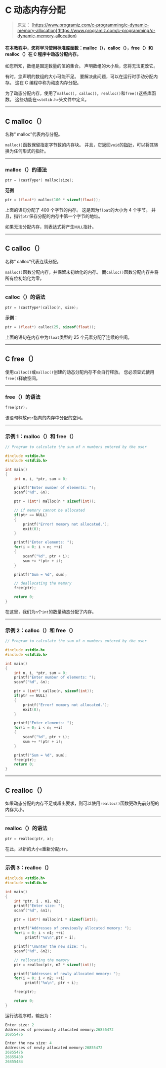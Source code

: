# C 动态内存分配

> 原文： [https://www.programiz.com/c-programming/c-dynamic-memory-allocation](https://www.programiz.com/c-programming/c-dynamic-memory-allocation)

#### 在本教程中，您将学习使用标准库函数：malloc（），calloc（），free（）和 realloc（）在 C 程序中动态分配内存。

如您所知，数组是固定数量的值的集合。 声明数组的大小后，您将无法更改它。

有时，您声明的数组的大小可能不足。 要解决此问题，可以在运行时手动分配内存。 这在 C 编程中称为动态内存分配。

为了动态分配内存，使用了`malloc()`，`calloc()`，`realloc()`和`free()`这些库函数。 这些功能在`<stdlib.h>`头文件中定义。

* * *

## C malloc（）

名称“ malloc”代表内存分配。

`malloc()`函数保留指定字节数的内存块。 并且，它返回`void`的[指针](/c-programming/c-pointers "C Pointers")，可以将其转换为任何形式的指针。

* * *

### malloc（）的语法

```c
ptr = (castType*) malloc(size);
```

**范例**

```c
ptr = (float*) malloc(100 * sizeof(float));
```

上面的语句分配了 400 个字节的内存。 这是因为`float`的大小为 4 个字节。 并且，指针`ptr`保存分配的内存中第一个字节的地址。

如果无法分配内存，则表达式将产生`NULL`指针。

* * *

## C calloc（）

名称“ calloc”代表连续分配。

`malloc()`函数分配内存，并保留未初始化的内存。 而`calloc()`函数分配内存并将所有位初始化为零。

* * *

### calloc（）的语法

```c
ptr = (castType*)calloc(n, size);
```

**示例**：

```c
ptr = (float*) calloc(25, sizeof(float));
```

上面的语句在内存中为`float`类型的 25 个元素分配了连续的空间。

* * *

## C free（）

使用`calloc()`或`malloc()`创建的动态分配内存不会自行释放。 您必须显式使用`free()`释放空间。

* * *

### free（）的语法

```c
free(ptr);
```

该语句释放`ptr`指向的内存中分配的空间。

* * *

### 示例 1：malloc（）和 free（）

```c
// Program to calculate the sum of n numbers entered by the user

#include <stdio.h>
#include <stdlib.h>

int main()
{
    int n, i, *ptr, sum = 0;

    printf("Enter number of elements: ");
    scanf("%d", &n);

    ptr = (int*) malloc(n * sizeof(int));

    // if memory cannot be allocated
    if(ptr == NULL)                     
    {
        printf("Error! memory not allocated.");
        exit(0);
    }

    printf("Enter elements: ");
    for(i = 0; i < n; ++i)
    {
        scanf("%d", ptr + i);
        sum += *(ptr + i);
    }

    printf("Sum = %d", sum);

    // deallocating the memory
    free(ptr);

    return 0;
}

```

在这里，我们为`n`个`int`的数量动态分配了内存。

* * *

### 示例 2：calloc（）和 free（）

```c
// Program to calculate the sum of n numbers entered by the user

#include <stdio.h>
#include <stdlib.h>

int main()
{
    int n, i, *ptr, sum = 0;
    printf("Enter number of elements: ");
    scanf("%d", &n);

    ptr = (int*) calloc(n, sizeof(int));
    if(ptr == NULL)
    {
        printf("Error! memory not allocated.");
        exit(0);
    }

    printf("Enter elements: ");
    for(i = 0; i < n; ++i)
    {
        scanf("%d", ptr + i);
        sum += *(ptr + i);
    }

    printf("Sum = %d", sum);
    free(ptr);
    return 0;
} 
```

* * *

## C realloc（）

如果动态分配的内存不足或超出要求，则可以使用`realloc()`函数更改先前分配的内存大小。

* * *

### realloc（）的语法

```c
ptr = realloc(ptr, x);
```

在此，以新的大小`x`重新分配`ptr`。

* * *

### 示例 3：realloc（）

```c
#include <stdio.h>
#include <stdlib.h>

int main()
{
    int *ptr, i , n1, n2;
    printf("Enter size: ");
    scanf("%d", &n1);

    ptr = (int*) malloc(n1 * sizeof(int));

    printf("Addresses of previously allocated memory: ");
    for(i = 0; i < n1; ++i)
         printf("%u\n",ptr + i);

    printf("\nEnter the new size: ");
    scanf("%d", &n2);

    // rellocating the memory
    ptr = realloc(ptr, n2 * sizeof(int));

    printf("Addresses of newly allocated memory: ");
    for(i = 0; i < n2; ++i)
         printf("%u\n", ptr + i);

    free(ptr);

    return 0;
}
```

运行该程序时，输出为：

```c
Enter size: 2
Addresses of previously allocated memory:26855472
26855476

Enter the new size: 4
Addresses of newly allocated memory:26855472
26855476
26855480
26855484
```
